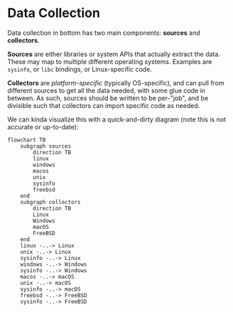 # Data Collection

Data collection in bottom has two main components: **sources** and **collectors**.

**Sources** are either libraries or system APIs that actually extract the data.
These may map to multiple different operating systems. Examples are `sysinfo`,
or `libc` bindings, or Linux-specific code.

**Collectors** are _platform-specific_ (typically OS-specific), and can pull from
different sources to get all the data needed, with some glue code in between. As
such, sources should be written to be per-"job", and be divisible such that
collectors can import specific code as needed.

We can kinda visualize this with a quick-and-dirty diagram (note this is not accurate or up-to-date):

```mermaid
flowchart TB
    subgraph sources
        direction TB
        linux
        windows
        macos
        unix
        sysinfo
        freebsd
    end
    subgraph collectors
        direction TB
        Linux
        Windows
        macOS
        FreeBSD
    end
    linux -..-> Linux
    unix -..-> Linux
    sysinfo -..-> Linux
    windows -..-> Windows
    sysinfo -..-> Windows
    macos -..-> macOS
    unix -..-> macOS
    sysinfo -..-> macOS
    freebsd -..-> FreeBSD
    sysinfo -..-> FreeBSD
```
